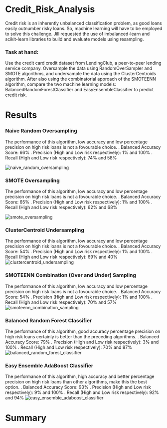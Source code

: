 # Credit_Risk_Analysis

Credit risk is an inherently unbalanced classification problem, as good loans easily outnumber risky loans. So, machine learning will have to be employed to solve this challenge.
Jill requested the use of imbalanced-learn and scikit-learn libraries to build and evaluate models using resampling.

### Task at hand:
Use the credit card credit dataset from LendingClub, a peer-to-peer lending service company. Oversample the data using RandomOverSampler and SMOTE algorithms, and undersample the data using the ClusterCentroids algorithm. After also using the combinatorial approach of the SMOTEENN algorithm, compare the two machine learning models: BalancedRandomForestClassifier and EasyEnsembleClassifier to predict credit risk.

# Results

### Naive Random Oversampling
The performance of this algorithm, low accuracy and low percentage precision on high risk loans is not a fovourable choice.
. Balanced Accuracy Score: 66%
. Precision (High and Low risk respectively): 1% and 100%
. Recall (High and Low risk respectively): 74% and 58%

![naive_random_oversampling](https://user-images.githubusercontent.com/78666055/123552210-26488680-d743-11eb-9d4a-49c31cde06bf.png)

### SMOTE Oversampling
The performance of this algorithm, low accuracy and low percentage precision on high risk loans is not a fovourable choice.
. Balanced Accuracy Score: 65%
. Precision (High and Low risk respectively): 1% and 100%
. Recall (High and Low risk respectively): 62% and 68%

![smote_oversampling](https://user-images.githubusercontent.com/78666055/123552219-2cd6fe00-d743-11eb-9412-30aa355e069f.png)

### ClusterCentroid Undersampling
The performance of this algorithm, low accuracy and low percentage precision on high risk loans is not a fovourable choice.
. Balanced Accuracy Score: 54%
. Precision (High and Low risk respectively): 1% and 100%
. Recall (High and Low risk respectively): 69% and 40%
![clustercentroid_undersampling](https://user-images.githubusercontent.com/78666055/123552222-33657580-d743-11eb-9613-b5b44624020c.png)

### SMOTEENN Combination (Over and Under) Sampling
The performance of this algorithm, low accuracy and low percentage precision on high risk loans is not a fovourable choice.
. Balanced Accuracy Score: 54%
. Precision (High and Low risk respectively): 1% and 100%
. Recall (High and Low risk respectively): 70% and 57%
![smoteenn_combination_sampling](https://user-images.githubusercontent.com/78666055/123552230-3e200a80-d743-11eb-8037-5dd1e272a4a8.png)

### Balanced Random Forest Classifier
The performance of this algorithm, good accuracy percentage precision on high risk loans certainly is better than the preceding algorithms.
. Balanced Accuracy Score: 79%
. Precision (High and Low risk respectively): 3% and 100%
. Recall (High and Low risk respectively): 70% and 87%
![balanced_random_forest_classifier](https://user-images.githubusercontent.com/78666055/123552242-4aa46300-d743-11eb-804a-74d05c78e9b3.png)

### Easy Ensemble AdaBoost Classifier
The performance of this algorithm, high accuracy and better percentage precision on high risk loans than other algorithms, make this the best option.
. Balanced Accuracy Score: 93%
. Precision (High and Low risk respectively): 9% and 100%
. Recall (High and Low risk respectively): 92% and 94%
![easy_ensemble_adaboost_classifier](https://user-images.githubusercontent.com/78666055/123552248-52640780-d743-11eb-87a5-562613cff492.png)

# Summary

